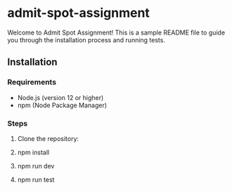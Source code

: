 # admit-spot-assignment


Welcome to Admit Spot Assignment! This is a sample README file to guide you through the installation process and running tests.

## Installation

### Requirements
- Node.js (version 12 or higher)
- npm (Node Package Manager)

### Steps

1. Clone the repository:

2. npm install

3. npm run dev

4. npm run test
